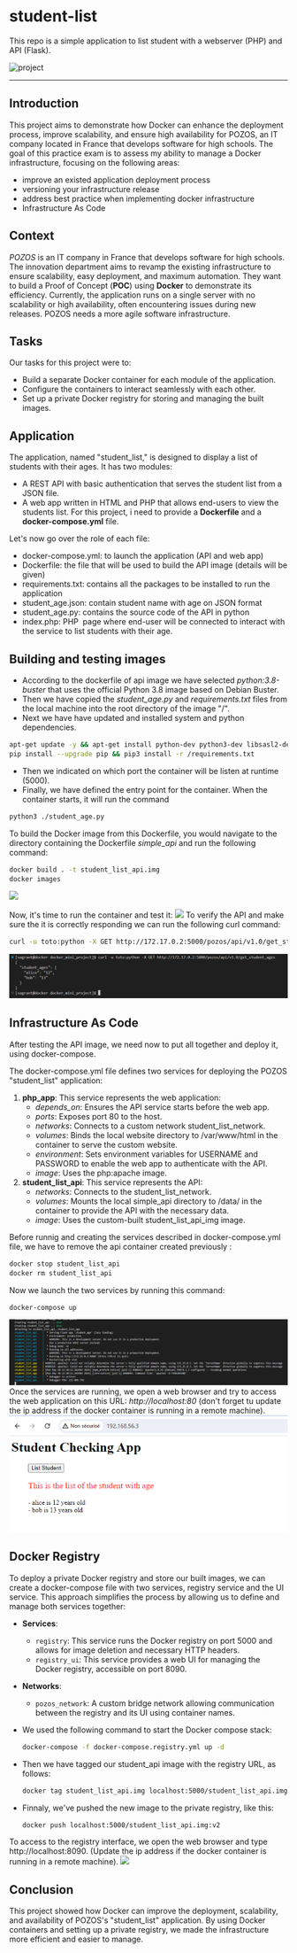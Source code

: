 # student-list 
This repo is a simple application to list student with a webserver (PHP) and API (Flask).

![project](https://user-images.githubusercontent.com/18481009/84582395-ba230b00-adeb-11ea-9453-22ed1be7e268.jpg)


------------


## Introduction
This project aims to demonstrate how Docker can enhance the deployment process, improve scalability, and ensure high availability for POZOS, an IT company located in France that develops software for high schools.
The goal of this practice exam is to assess my ability to manage a Docker infrastructure, focusing on the following areas:
- improve an existed application deployment process
- versioning your infrastructure release
- address best practice when implementing docker infrastructure
- Infrastructure As Code

## Context
*POZOS* is an IT company in France that develops software for high schools. The innovation department aims to revamp the existing infrastructure to ensure scalability, easy deployment, and maximum automation. They want to build a Proof of Concept (**POC**) using **Docker** to demonstrate its efficiency. Currently, the application runs on a single server with no scalability or high availability, often encountering issues during new releases. POZOS needs a more agile software infrastructure.


## Tasks
Our tasks for this project were to:

- Build a separate Docker container for each module of the application.
- Configure the containers to interact seamlessly with each other.
- Set up a private Docker registry for storing and managing the built images.

## Application
The application, named "student_list," is designed to display a list of students with their ages. It has two modules:
- A REST API with basic authentication that serves the student list from a JSON file.
- A web app written in HTML and PHP that allows end-users to view the students list.
For this project, i need to provide a **Dockerfile** and a **docker-compose.yml** file.

Let's now go over the role of each file:
- docker-compose.yml: to launch the application (API and web app)
- Dockerfile: the file that will be used to build the API image (details will be given)
- requirements.txt: contains all the packages to be installed to run the application
- student_age.json: contain student name with age on JSON format
- student_age.py: contains the source code of the API in python
- index.php: PHP  page where end-user will be connected to interact with the service to list students with their age.

## Building and testing images
- According to the dockerfile of api image we have selected *python:3.8-buster* that uses the official Python 3.8 image based on Debian Buster.
- Then we have copied the *student_age.py* and *requirements.txt* files from the local machine into the root directory of the image "/".
- Next we have have updated and installed system and python dependencies.
```bash
apt-get update -y && apt-get install python-dev python3-dev libsasl2-dev python-dev libldap2-dev libssl-dev -y
pip install --upgrade pip && pip3 install -r /requirements.txt
```
- Then we indicated on which port the container will be listen at runtime (5000).
- Finally, we have defined the entry point for the container. When the container starts, it will run the command
```bash
python3 ./student_age.py
```
To build the Docker image from this Dockerfile, you would navigate to the directory containing the Dockerfile *simple_api* and run the following command:
```bash
docker build . -t student_list_api.img
docker images
```
![](https://github.com/Abdelhamid-Younes/docker_mini_project/blob/main/images/Capture%20d'%C3%A9cran%202024-05-20%20123246.png?raw=true)

Now, it's time to run the container and test it:
![](https://github.com/Abdelhamid-Younes/docker_mini_project/blob/main/images/Capture%20d'%C3%A9cran%202024-05-20%20125807.png?raw=true)
To verify the API and make sure the it is correctly responding we can run the following curl command:
  ```bash
  curl -u toto:python -X GET http://172.17.0.2:5000/pozos/api/v1.0/get_student_ages
  ```  
  ![](https://github.com/Abdelhamid-Younes/docker_mini_project/blob/main/images/curl_result.png?raw=true)


## Infrastructure As Code

After testing the API image, we need now to put all together and deploy it, using docker-compose.

The docker-compose.yml file defines two services for deploying the POZOS "student_list" application:
1. **php_app**: This service represents the web application:
   - *depends_on*: Ensures the API service starts before the web app.
   - *ports*: Exposes port 80 to the host.
   - *networks*: Connects to a custom network student_list_network.
   - *volumes*: Binds the local website directory to /var/www/html in the container to serve the custom website.
   - *environment*: Sets environment variables for USERNAME and PASSWORD to enable the web app to authenticate with the API.
   - *image*: Uses the php:apache image.
2. **student_list_api**: This service represents the API:
   - *networks*: Connects to the student_list_network.
   - *volumes*: Mounts the local simple_api directory to /data/ in the container to provide the API with the necessary data.
   - *image*: Uses the custom-built student_list_api_img image.

Before runnig and creating the services described in docker-compose.yml file, we have to remove the api container created previously :
```bash
docker stop student_list_api
docker rm student_list_api
```
Now we launch the two services by running this command:
```bash
docker-compose up
```
![](https://github.com/Abdelhamid-Younes/docker_mini_project/blob/main/images/docker-compose%20up.png?raw=true)
Once the services are running, we open a web browser and try to access the web application on this URL: 
*http://localhost:80* (don't forget tu update the ip address if the docker container is running in a remote machine).
![](https://github.com/Abdelhamid-Younes/docker_mini_project/blob/main/images/via%20browser.png?raw=true)

## Docker Registry
To deploy a private Docker registry and store our built images, we can create a docker-compose file with two services, registry service and the UI service.
This approach simplifies the process by allowing us to define and manage both services together:
- **Services**:
  - `registry`: This service runs the Docker registry on port 5000 and allows for image deletion and necessary HTTP headers.
  - `registry_ui`: This service provides a web UI for managing the Docker registry, accessible on port 8090.

- **Networks**:
  - `pozos_network`: A custom bridge network allowing communication between the registry and its UI using container names.

- We used the following command to start the Docker compose stack:
  ```bash
  docker-compose -f docker-compose.registry.yml up -d
  ```
- Then we have tagged our student_api image with the registry URL, as follows:
   ```bash
   docker tag student_list_api.img localhost:5000/student_list_api.img:v2
   ```
- Finnaly, we've pushed the new image to the private registry, like this:
   ```bash
   docker push localhost:5000/student_list_api.img:v2
    ```
To access to the registry interface, we open the web browser and type http://localhost:8090. (Update the ip address if the docker container is running in a remote machine).
![](https://github.com/Abdelhamid-Younes/docker_mini_project/blob/main/images/pozos_registry.png?raw=true)

## Conclusion
This project showed how Docker can improve the deployment, scalability, and availability of POZOS's "student_list" application. By using Docker containers and setting up a private registry, we made the infrastructure more efficient and easier to manage. 
